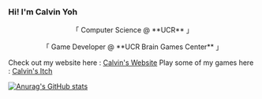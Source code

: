 ### Hi! I'm Calvin Yoh
<p align="center">
   「 Computer Science @ **UCR** 」
</p>

<p align="center">
   「  Game Developer @ **UCR Brain Games Center** 」
</p>
    

Check out my website here : [Calvin's Website](https://calvin-yoh.github.io/index.html)
Play some of my games here : [Calvin's Itch](https://calvinyoh.itch.io/)

[![Anurag's GitHub stats](https://github-readme-stats.vercel.app/api?username=calvin-yoh)](https://github.com/anuraghazra/github-readme-stats)



<!--
**calvin-yoh/calvin-yoh** is a ✨ _special_ ✨ repository because its `README.md` (this file) appears on your GitHub profile.

Here are some ideas to get you started:

- 🔭 I’m currently working on ...
- 🌱 I’m currently learning ...
- 👯 I’m looking to collaborate on ...
- 🤔 I’m looking for help with ...
- 💬 Ask me about ...
- 📫 How to reach me: ...
- 😄 Pronouns: ...
- ⚡ Fun fact: ...
-->

